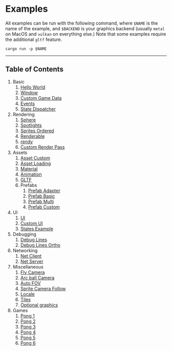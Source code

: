 # Examples

All examples can be run with the following command, where `$NAME` is the name of the example, and `$BACKEND` is your graphics backend (usually `metal` on MacOS and `vulkan` on everything else.) Note that some examples require the additional `gltf` feature.

```
cargo run -p $NAME
```

______________________________________________________________________

## Table of Contents

1. Basic
   1. [Hello World](hello_world)
   1. [Window](window)
   1. [Custom Game Data](custom_game_data)
   1. [Events](events)
   1. [State Dispatcher](state_dispatcher)
1. Rendering
   1. [Sphere](sphere)
   1. [Spotlights](spotlights)
   1. [Sprites Ordered](sprites_ordered)
   1. [Renderable](renderable)
   1. [rendy](rendy)
   1. [Custom Render Pass](custom_render_pass)
1. Assets
   1. [Asset Custom](asset_custom)
   1. [Asset Loading](asset_loading)
   1. [Material](material)
   1. [Animation](animation)
   1. [GLTF](gltf)
   1. Prefabs
      1. [Prefab Adapter](prefab_adapter)
      1. [Prefab Basic](prefab_basic)
      1. [Prefab Multi](prefab_multi)
      1. [Prefab Custom](prefab_custom)
1. UI
   1. [UI](ui)
   1. [Custom UI](custom_ui)
   1. [States Example](states_ui)
1. Debugging
   1. [Debug Lines](debug_lines)
   1. [Debug Lines Ortho](debug_lines_ortho)
1. Networking
   1. [Net Client](net_client)
   1. [Net Server](net_server)
1. Miscellaneous
   1. [Fly Camera](fly_camera)
   1. [Arc ball Camera](arc_ball_camera)
   1. [Auto FOV](auto_fov)
   1. [Sprite Camera Follow](sprite_camera_follow)
   1. [Locale](locale)
   1. [Tiles](tiles)
   1. [Optional graphics](optional_graphics)
1. Games
   1. [Pong 1](pong_tutorial_01)
   1. [Pong 2](pong_tutorial_02)
   1. [Pong 3](pong_tutorial_03)
   1. [Pong 4](pong_tutorial_04)
   1. [Pong 5](pong_tutorial_05)
   1. [Pong 6](pong_tutorial_06)

